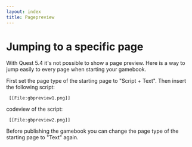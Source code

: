 ```yaml
---
layout: index
title: Pagepreview
---
```


Jumping to a specific page
==========================

With Quest 5.4 it's not possible to show a page preview. Here is a way to jump easily to every page when starting your gamebook.

First set the page type of the starting page to "Script + Text". Then insert the following script:

     
     [[File:gbpreview1.png]]

codeview of the script:

     [[File:gbpreview2.png]]

Before publishing the gamebook you can change the page type of the starting page to "Text" again.
